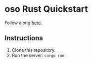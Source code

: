 # oso Rust Quickstart

Follow along [here](https://docs.osohq.com/getting-started/quickstart.html).

## Instructions

1. Clone this repository.
2. Run the server: `cargo run`
